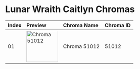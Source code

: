 # Lunar Wraith Caitlyn Chromas

| Index | Preview | Chroma Name | Chroma ID |
|:---|:---|:---|:---|
| 01 | <img src='https://raw.communitydragon.org/latest/plugins/rcp-be-lol-game-data/global/default/v1/champion-chroma-images/51/51012.png' alt='Chroma 51012' width='100'> | Chroma 51012 | 51012 |
